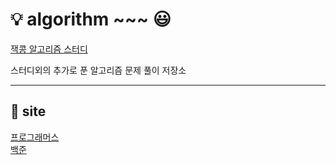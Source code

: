 # :bulb: algorithm ~~~ :smiley:

[잭콩 알고리즘 스터디](https://github.com/jyb2605/jackkong_algo)

스터디외의 추가로 푼 알고리즘 문제 풀이 저장소

---

## :pushpin: site

[프로그래머스](https://programmers.co.kr/)</br>
[백준](https://www.acmicpc.net/)

